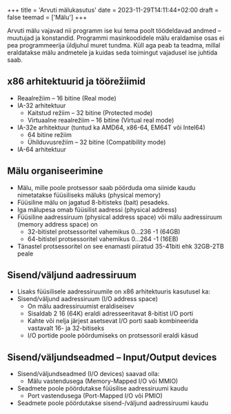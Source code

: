 +++
title = 'Arvuti mälukasutus'
date = 2023-11-29T14:11:44+02:00
draft = false
teemad = ['Mälu']
+++

Arvuti mälu vajavad nii programm ise kui tema poolt töödeldavad andmed – muutujad ja konstandid. Programmi masinkoodidele mälu eraldamise osas ei pea programmeerija üldjuhul muret tundma. Küll aga peab ta teadma, millal eraldatakse mälu andmetele ja kuidas seda toimingut vajadusel ise juhtida saab.

x86 arhitektuurid ja töörežiimid
----------------------

* Reaalrežiim – 16 bitine (Real mode)
* IA-32 arhitektuur
    * Kaitstud režiim – 32 bitine (Protected mode)
    * Virtuaalne reaalrežiim – 16 bitine (Virtual real mode)
* IA-32e arhitektuur (tuntud ka AMD64, x86-64, EM64T või Intel64)
    * 64 bitine režiim
    * Ühilduvusrežiim – 32 bitine (Compatibility mode)
* IA-64 arhitektuur

Mälu organiseerimine
-------------------

* Mälu, mille poole protsessor saab pöörduda oma siinide kaudu
nimetatakse füüsiliseks mäluks (physical memory)
* Füüsiline mälu on jagatud 8-bitisteks (bait) pesadeks.
* Iga mälupesa omab füüsilist aadressi (physical address)
* Füüsiline aadressiruum (physical address space) või mälu aadressiruum (memory address space) on
    * 32-bitistel protsessoritel vahemikus 0…236 -1 (64GB)
    * 64-bitistel protsessoritel vahemikus 0…264 -1 (16EB)
* Tänastel protsessoritel on see enamasti piiratud 35-41biti ehk 32GB-2TB peale

Sisend/väljund aadressiruum
---------------------

* Lisaks füüsilisele aadressiruumile on x86 arhitektuuris kasutusel ka:
* Sisend/väljund aadressiruum (I/O address space)
    * On mälu aadressiruumist eraldiseisev
    * Sisaldab 2 16 (64K) eraldi adresseeritavat 8-bitist I/O porti
    * Kahte või nelja järjest asetsevat I/O porti saab kombineerida vastavalt 16- ja 32-bitiseks
    * I/O portide poole pöördumiseks on protsessoril eraldi käsud


Sisend/väljundseadmed – Input/Output devices
--------------------

* Sisend/väljundseadmed (I/O devices) saavad olla:
    * Mälu vastendusega (Memory-Mapped I/O või MMIO)
* Seadmete poole pöördutakse füüsilise aadressiruumi kaudu
    * Port vastendusega (Port-Mapped I/O või PMIO)
* Seadmete poole pöördutakse sisend-/väljund aadressiruumi kaudu